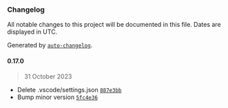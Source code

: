 ### Changelog

All notable changes to this project will be documented in this file. Dates are displayed in UTC.

Generated by [`auto-changelog`](https://github.com/CookPete/auto-changelog).

#### 0.17.0

> 31 October 2023

- Delete .vscode/settings.json [`887e3bb`](https://github.com/cristian-rincon/pymetasnap/commit/887e3bbc66f5758f4d654afe5d50d4af8beee459)
- Bump minor version [`5fc4e36`](https://github.com/cristian-rincon/pymetasnap/commit/5fc4e3676e14dd34fd3eaa689dd60c558832829b)
